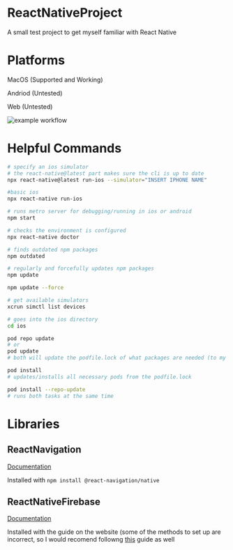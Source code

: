 # ReactNativeProject
A small test project to get myself familiar with React Native

# Platforms
MacOS (Supported and Working)

Andriod (Untested)

Web (Untested)


![example workflow](https://github.com/Yodaman07/ReactNativeProject/actions/workflows/codeql.yml/badge.svg)

# Helpful Commands

```bash
# specify an ios simulator
# the react-native@latest part makes sure the cli is up to date
npx react-native@latest run-ios --simulator="INSERT IPHONE NAME"

#basic ios
npx react-native run-ios

# runs metro server for debugging/running in ios or android
npm start

# checks the environment is configured
npx react-native doctor

# finds outdated npm packages
npm outdated

# regularly and forcefully updates npm packages
npm update

npm update --force

# get available simulators
xcrun simctl list devices

# goes into the ios directory
cd ios

pod repo update
# or
pod update
# both will update the podfile.lock of what packages are needed (to my knowledge)

pod install
# updates/installs all necessary pods from the podfile.lock

pod install --repo-update
# runs both tasks at the same time

```

# Libraries
## ReactNavigation
[Documentation](https://reactnavigation.org/) 

Installed with `npm install @react-navigation/native`

## ReactNativeFirebase
[Documentation](https://rnfirebase.io/)

Installed with the guide on the website (some of the methods to set up are incorrect, so I would recomend followng [this](https://stackoverflow.com/questions/73416469/after-installing-react-native-firebase-app-its-build-will-failed-in-react-nativ) guide as well



